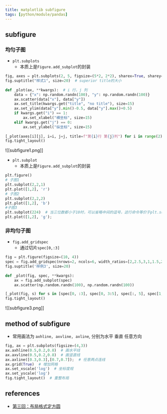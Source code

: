 ```yaml
---
title: matplotlib subfigure
tags: [python/module/pandas]
---
```




## subfigure

### 均匀子图
- `plt.subplots`
	- 本质上是`Figure.add_subplot`的封装
```python
fig, axes = plt.subplots(2, 5, figsize=(5*2, 2*2), sharex=True, sharey=False)  # 共用x轴, 不共用y轴
fig.suptitle("样式1", size=20)  # superior title的大小
  
def _plot(ax, **kwargs):  # i 行，j 列
    data = {"x": np.random.randn(100), "y": np.random.randn(100)}
    ax.scatter(data["x"], data["y"])
    ax.set_title(kwargs.get("title", "no title"), size=15)
    ax.set_ylim(data["y"].min()-0.5, data["y"].max()+0.5)
    if kwargs.get("i") == 1:
        ax.set_xlabel("横坐标", size=15)
    elif kwargs.get("j") == 0:
        ax.set_ylabel("纵坐标", size=15)
  
[_plot(axes[i][j], i=i, j=j, title=f"第{i}行 第{j}列") for i in range(2) for j in range(5)];
fig.tight_layout()
```
![[subfigure1.png]]

- `plt.subplot`
	- 本质上是`Figure.add_subplot`的封装
```python
plt.figure()
# 子图1
plt.subplot(2,2,1) 
plt.plot([1,2], 'r')
# 子图2
plt.subplot(2,2,2)
plt.plot([1,2], 'b')
#子图3
plt.subplot(224)  # 当三位数都小于10时，可以省略中间的逗号，这行命令等价于plt.subplot(2,2,4) 
plt.plot([1,2], 'g');
```


### 非均匀子图
- `fig.add_gridspec`
	- 通过切片`spec[0,:3]`
```python
fig = plt.figure(figsize=(10, 4))
spec = fig.add_gridspec(nrows=2, ncols=6, width_ratios=[2,2.5,3,1,1.5,2], height_ratios=[1,2])
fig.suptitle('样例3', size=20)
  
def _plot(fig, spec, **kwargs):
    ax = fig.add_subplot(spec)
    ax.scatter(np.random.randn(100), np.random.randn(100))

[_plot(fig, s) for s in [spec[0, :3], spec[0, 3:5], spec[:, 5], spec[1, 0], spec[1, 1:5]]];
fig.tight_layout()
```
![[subfigure3.png]]



## method of subfigure

- 常用画法为 `axhline, axvline, axline`, 分别为水平 垂直 任意方向

```python
fig, ax = plt.subplots(figsize=(4,3))
ax.axhline(0.5,0.2,0.8)  # 画水平线
ax.axvline(0.5,0.2,0.8)  # 画竖直线
ax.axline([0.3,0.3],[0.7,0.7]);  # 任意两点连线
ax.grid(True)  # 增加网格
ax.set_xscale('log')  # 坐标度规
ax.set_yscale('log')
fig.tight_layout()  # 重整布局
```





## references
- [第三回：布局格式定方圆](https://datawhalechina.github.io/fantastic-matplotlib/%E7%AC%AC%E4%B8%89%E5%9B%9E%EF%BC%9A%E5%B8%83%E5%B1%80%E6%A0%BC%E5%BC%8F%E5%AE%9A%E6%96%B9%E5%9C%86/index.html)